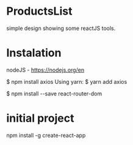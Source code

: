 # ProductsList
simple design showing some reactJS tools.
# Instalation
nodeJS - https://nodejs.org/en

$ npm install axios
Using yarn:
$ yarn add axios

$ npm install --save react-router-dom

# initial project
npm install -g create-react-app

